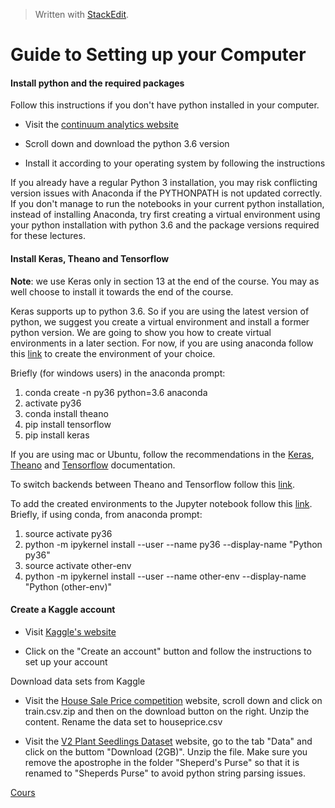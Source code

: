 > Written with [StackEdit](https://stackedit.io/).

# Guide to Setting up your Computer

#### Install python and the required packages

Follow this instructions if you don't have python installed in your computer.

-   Visit the [continuum analytics websit](https://www.anaconda.com/download/)[e](https://www.continuum.io/downloads)
    
-   Scroll down and download the python 3.6 version
    
-   Install it according to your operating system by following the instructions
    

If you already have a regular Python 3 installation, you may risk conflicting version issues with Anaconda if the PYTHONPATH is not updated correctly. If you don't manage to run the notebooks in your current python installation, instead of installing Anaconda, try first creating a virtual environment using your python installation with python 3.6 and the package versions required for these lectures.

  

#### Install Keras, Theano and Tensorflow

**Note**: we use Keras only in section 13 at the end of the course. You may as well choose to install it towards the end of the course.

Keras supports up to python 3.6. So if you are using the latest version of python, we suggest you create a virtual environment and install a former python version. We are going to show you how to create virtual environments in a later section. For now, if you are using anaconda follow this  [link](https://docs.conda.io/projects/conda/en/latest/user-guide/getting-started.html#managing-python)  to create the environment of your choice.  

Briefly (for windows users) in the anaconda prompt:

1.  conda create -n py36 python=3.6 anaconda
2.  activate py36
3.  conda install theano
4.  pip install tensorflow
5.  pip install keras

If you are using mac or Ubuntu, follow the recommendations in the  [Keras](https://keras.io/#installation),  [Theano](http://deeplearning.net/software/theano/install.html#install)  and  [Tensorflow](https://www.tensorflow.org/install/)  documentation.

To switch backends between Theano and Tensorflow follow this  [link](https://keras.io/backend/).

To add the created environments to the Jupyter notebook follow this  [link](https://ipython.readthedocs.io/en/stable/install/kernel_install.html#kernels-for-different-environments). Briefly, if using conda, from anaconda prompt:

1.  source activate py36
2.  python -m ipykernel install --user --name py36 --display-name "Python py36"
3.  source activate other-env
4.  python -m ipykernel install --user --name other-env --display-name "Python (other-env)"

  

#### Create a Kaggle account

-   Visit [Kaggle's website](http://www.kaggle.com/)
    
-   Click on the "Create an account" button and follow the instructions to set up your account
    

Download data sets from Kaggle

-   Visit the [House Sale Price competition](https://www.kaggle.com/c/house-prices-advanced-regression-techniques/data) website, scroll down and click on train.csv.zip and then on the download button on the right. Unzip the content. Rename the data set to houseprice.csv
    
-   Visit the [V2 Plant Seedlings Dataset](https://www.kaggle.com/vbookshelf/v2-plant-seedlings-dataset/home) website, go to the tab "Data" and click on the buttom "Download (2GB)". Unzip the file. Make sure you remove the apostrophe in the folder "Sheperd's Purse" so that it is renamed to "Sheperds Purse" to avoid python string parsing issues.
    
[Cours](https://www.udemy.com/deployment-of-machine-learning-models/learn/lecture/13595392#content)
<!--stackedit_data:
eyJoaXN0b3J5IjpbMzAwNTY5NTU5LC0xNDU5NzEyNTE2XX0=
-->